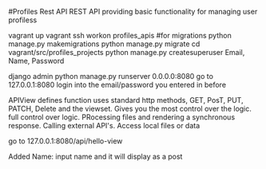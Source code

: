 #Profiles Rest API
REST API providing basic functionality for managing user profiless

vagrant up
vagrant ssh
workon profiles_apis
#for migrations
python manage.py makemigrations
python manage.py migrate
cd vagrant/src/profiles_projects
python manage.py createsuperuser
Email, Name, Password

django admin
python manage.py runserver 0.0.0.0:8080
go to 127.0.0.1:8080
login into the email/password you entered in before

APIView defines function uses standard http methods, GET, PosT, PUT, PATCH, Delete and the viewset. Gives you the most control over the logic. full control over logic. PRocessing files and rendering a synchronous response. Calling external API's. Access local files or data


go to 127.0.0.1:8080/api/hello-view

Added Name: 
input name and it will display as a post
